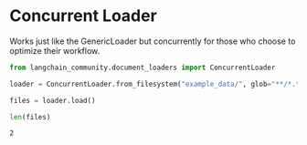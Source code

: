 # Concurrent Loader

Works just like the GenericLoader but concurrently for those who choose to optimize their workflow.



```python
from langchain_community.document_loaders import ConcurrentLoader
```


```python
loader = ConcurrentLoader.from_filesystem("example_data/", glob="**/*.txt")
```


```python
files = loader.load()
```


```python
len(files)
```




    2




```python

```
